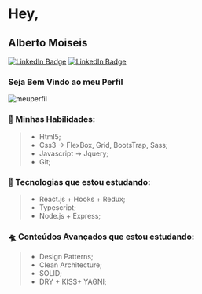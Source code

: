 
<!--
**albertomoiseisdev/albertomoiseisdev** is a ✨ _special_ ✨ repository because its `README.md` (this file) appears on your GitHub profile.

Here are some ideas to get you started:

### Hey,

- 🔭 I’m currently working on ...
- 🌱 I’m currently learning ...
- 👯 I’m looking to collaborate on ...
- 🤔 I’m looking for help with ...
- 💬 Ask me about ...
- 📫 How to reach me: ...
- 😄 Pronouns: ...
- ⚡ Fun fact: ...
-->
# Hey,
## Alberto Moiseis 


[![LinkedIn Badge](https://img.shields.io/badge/-LinkedIn-purple?style=flat-square&logo=Linkedin&logoColor=white&link=https://www.linkedin.com/in/alberto-moiseis/)](https://www.linkedin.com/in/alberto-moiseis/)
[![LinkedIn Badge](https://img.shields.io/badge/-FaceBook-blue?style=flat-square&logo=Facebook&logoColor=white&link=https://https://www.facebook.com/albertomoiseis.dev)](https://www.facebook.com/albertomoiseis.dev)

### Seja Bem Vindo ao meu Perfil

![meuperfil](https://image.freepik.com/fotos-gratis/lindo-cao-surpreendido-deitado-no-chao_23-2148181634.jpg)

### 🎯 Minhas Habilidades:

 >- Html5;
 >- Css3 -> FlexBox, Grid, BootsTrap, Sass;
 >- Javascript -> Jquery;
 >- Git; 

### 🚀 Tecnologias que estou estudando:

 >- React.js + Hooks + Redux;
 >- Typescript;
 >- Node.js + Express;
 
### 🛸 Conteúdos Avançados que estou estudando:

 >- Design Patterns;
 >- Clean Architecture;
 >- SOLID;
 >- DRY + KISS+ YAGNI;

